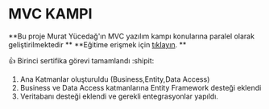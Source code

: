# MVC KAMPI 
**Bu proje Murat Yücedağ'ın MVC yazılım kampı konularına paralel olarak geliştirilmektedir **
**Eğitime erişmek için  [tıklayın](https://www.youtube.com/watch?v=yFToRUL6h8A&list=PLKnjBHu2xXNNQJehhCg--CzQQMHXTsFAb&index=1/). **


  :+1: Birinci sertifika görevi tamamlandı :shipit:

1. Ana Katmanlar oluşturuldu (Business,Entity,Data Access)
2. Business ve Data Access katmanlarına Entity Framework desteği eklendi
3. Veritabanı desteği eklendi ve gerekli entegrasyonlar yapıldı.

